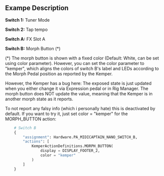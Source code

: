 ## Exampe Description

**Switch 1:** Tuner Mode

**Switch 2:** Tap tempo

**Switch A:** FX Slot A

**Switch B:** Morph Button (\*)

(\*) The morph button is shown with a fixed color (Default: White, can be set using color parameter). However, you can set the color parameter to "kemper", which aligns the colors of switch B's label and LEDs according to the Morph Pedal position as reported by the Kemper. 

However, the Kemper has a bug here: The exposed state is just updated when you either change it via Expression pedal or in Rig Manager. The morph button does NOT update the value, meaning that the Kemper is in another morph state as it reports. 

To not report any falsy info (which i personally hate) this is deactivated by default. If you want to try it, just set color = "kemper" for the MORPH_BUTTON action:

```python
    # Switch B
    {
        "assignment": Hardware.PA_MIDICAPTAIN_NANO_SWITCH_B,
        "actions": [
            KemperActionDefinitions.MORPH_BUTTON(
                display = DISPLAY_FOOTER_2,
                color = "kemper"
            )
        ]
    }
```